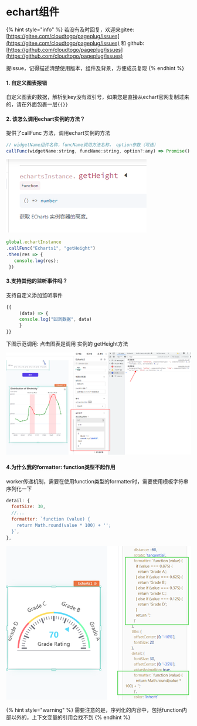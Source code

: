 # echart组件



{% hint style="info" %}
若没有及时回复，欢迎来gitee: [https://gitee.com/cloudtogo/pageplug/issues](https://gitee.com/cloudtogo/pageplug/issues) 和 github: [https://github.com/cloudtogo/pageplug/issues](https://github.com/cloudtogo/pageplug/issues)

提issue，记得描述清楚使用版本，组件及背景，方便成员复现
{% endhint %}

#### 1. 自定义图表报错

自定义图表的数据，解析到key没有双引号，如果您是直接从echart官网复制过来的，请在外面包裹一层`{{}}`

#### 2. 该怎么调用echart实例的方法？

提供了callFunc 方法，调用echart实例的方法

```javascript
// widgetName组件名称，funcName调用方法名称， option参数（可选）
callFunc(widgetName:string, funcName:string, option?:any) => Promise()
```

![](<../../../.gitbook/assets/image (1) (1).png>)

```javascript
global.echartInstance
.callFunc("Echarts1", "getHeight")
.then(res => {
   console.log(res);
 })
```

#### 3.支持其他的监听事件吗？

支持自定义添加监听事件

```javascript
{{
     (data) => {
     console.log("回调数据", data)
     }
}}
```

下图示范调用: 点击图表是调用 实例的 getHeight方法&#x20;

![](<../../../.gitbook/assets/image (19).png>)

#### 4.为什么我的formatter: function类型不起作用

worker传递机制，需要在使用function类型的formatter时，需要使用模板字符串序列化一下

```javascript
detail: {
  fontSize: 30,
  //...
  formatter: `function (value) {
    return Math.round(value * 100) + '';
  }`,
},
```

![](../../../.gitbook/assets/image.png)

{% hint style="warning" %}
需要注意的是，序列化的内容中，包括function内部以外的，上下文变量的引用会找不到
{% endhint %}
